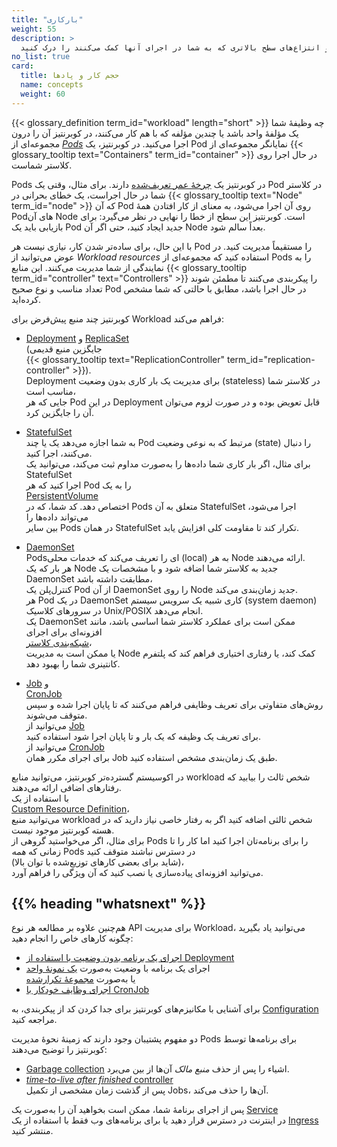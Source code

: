 ```yaml
---
title: "بارکاری"
weight: 55
description: >
  پادها، کوچکترین شیء محاسباتی قابل استقرار در کوبرنتیز، و انتزاع‌های سطح بالاتری که به شما در اجرای آنها کمک می‌کنند را درک کنید.
no_list: true
card:
  title: حجم کار و پادها
  name: concepts
  weight: 60
---
```


{{< glossary_definition term_id="workload" length="short" >}}
چه وظیفهٔ شما یک مؤلفهٔ واحد باشد یا چندین مؤلفه که با هم کار می‌کنند، در کوبرنتیز آن را
درون مجموعه‌ای از [_Pods_](/docs/concepts/workloads/pods) اجرا می‌کنید.
در کوبرنتیز، یک Pod نمایانگر مجموعه‌ای از
{{< glossary_tooltip text="Containers" term_id="container" >}}
در حال اجرا روی کلاستر شماست.

Pods در کوبرنتیز یک [چرخهٔ عمر تعریف‌شده](/docs/concepts/workloads/pods/pod-lifecycle/) دارند.
برای مثال، وقتی یک Pod در کلاستر شما در حال اجراست، یک خطای بحرانی در
{{< glossary_tooltip text="Node" term_id="node" >}}
که آن Pod روی آن اجرا می‌شود، به معنای از کار افتادن همهٔ Podهای آن Node است.
کوبرنتیز این سطح از خطا را نهایی در نظر می‌گیرد: برای بازیابی باید یک Pod جدید ایجاد کنید،
حتی اگر آن Node بعداً سالم شود.

با این حال، برای ساده‌تر شدن کار، نیازی نیست هر Pod را مستقیماً مدیریت کنید.
در عوض می‌توانید از _Workload resources_ استفاده کنید که مجموعه‌ای از Pods را به نمایندگی از شما مدیریت می‌کنند.
این منابع {{< glossary_tooltip term_id="controller" text="Controllers" >}}
را پیکربندی می‌کنند تا مطمئن شوند تعداد مناسب و نوع صحیح Pod در حال اجرا باشد،
مطابق با حالتی که شما مشخص کرده‌اید.

کوبرنتیز چند منبع پیش‌فرض برای Workload فراهم می‌کند:

* [Deployment](/docs/concepts/workloads/controllers/deployment/) و [ReplicaSet](/docs/concepts/workloads/controllers/replicaset/)  
  (جایگزین منبع قدیمی  
  {{< glossary_tooltip text="ReplicationController" term_id="replication-controller" >}}).  
  Deployment برای مدیریت یک بار کاری بدون وضعیت (stateless) در کلاستر شما مناسب است،  
  جایی که هر Pod در این Deployment قابل تعویض بوده و در صورت لزوم می‌توان آن را جایگزین کرد.

* [StatefulSet](/docs/concepts/workloads/controllers/statefulset/)  
  به شما اجازه می‌دهد یک یا چند Pod مرتبط که به نوعی وضعیت (state) را دنبال می‌کنند، اجرا کنید.  
  برای مثال، اگر بار کاری شما داده‌ها را به‌صورت مداوم ثبت می‌کند، می‌توانید یک StatefulSet  
  اجرا کنید که هر Pod را به یک  
  [PersistentVolume](/docs/concepts/storage/persistent-volumes/)  
  اختصاص دهد. کد شما، که در Pods متعلق به آن StatefulSet اجرا می‌شود، می‌تواند داده‌ها را  
  بین سایر Pods در همان StatefulSet تکرار کند تا مقاومت کلی افزایش یابد.

* [DaemonSet](/docs/concepts/workloads/controllers/daemonset/)  
  Pods‌ای را تعریف می‌کند که خدمات محلی (local) به هر Node ارائه می‌دهند.  
  هر بار که یک Node جدید به کلاستر شما اضافه شود و با مشخصات یک DaemonSet مطابقت داشته باشد،  
  کنترل‌پلن یک Pod از آن DaemonSet را روی Node جدید زمان‌بندی می‌کند.  
  هر Pod در یک DaemonSet کاری شبیه یک سرویس سیستم (system daemon) در سرورهای کلاسیک Unix/POSIX انجام می‌دهد.  
  یک DaemonSet ممکن است برای عملکرد کلاستر شما اساسی باشد، مانند افزونه‌ای برای اجرای  
  [شبکه‌بندی کلاستر](/docs/concepts/cluster-administration/networking/#how-to-implement-the-kubernetes-network-model)،  
  یا ممکن است به مدیریت Node کمک کند، یا رفتاری اختیاری فراهم کند که پلتفرم کانتینری شما را بهبود دهد.

* [Job](/docs/concepts/workloads/controllers/job/) و  
  [CronJob](/docs/concepts/workloads/controllers/cron-jobs/)  
  روش‌های متفاوتی برای تعریف وظایفی فراهم می‌کنند که تا پایان اجرا شده و سپس متوقف می‌شوند.  
  می‌توانید از [Job](/docs/concepts/workloads/controllers/job/)  
  برای تعریف یک وظیفه که یک بار و تا پایان اجرا شود استفاده کنید.  
  می‌توانید از [CronJob](/docs/concepts/workloads/controllers/cron-jobs/)  
  برای اجرای مکرر همان Job طبق یک زمان‌بندی مشخص استفاده کنید.

در اکوسیستم گسترده‌تر کوبرنتیز، می‌توانید منابع workload شخص ثالث را بیابید که رفتارهای اضافی ارائه می‌دهند.  
با استفاده از یک  
[Custom Resource Definition](/docs/concepts/extend-kubernetes/api-extension/custom-resources/)،  
می‌توانید منبع workload شخص ثالثی اضافه کنید اگر به رفتار خاصی نیاز دارید که در هسته کوبرنتیز موجود نیست.  
برای مثال، اگر می‌خواستید گروهی از Pods را برای برنامه‌تان اجرا کنید اما کار را تا زمانی که _همه_ Pods در دسترس نباشند متوقف کنید  
(شاید برای بعضی کارهای توزیع‌شده با توان بالا)،  
می‌توانید افزونه‌ای پیاده‌سازی یا نصب کنید که آن ویژگی را فراهم آورد.  

## {{% heading "whatsnext" %}}

هم‌چنین علاوه بر مطالعه هر نوع API برای مدیریت Workload، می‌توانید یاد بگیرید چگونه کارهای خاص را انجام دهید:

* [اجرای یک برنامه بدون وضعیت با استفاده از Deployment](/docs/tasks/run-application/run-stateless-application-deployment/)  
* اجرای یک برنامه با وضعیت به‌صورت [یک نمونهٔ واحد](/docs/tasks/run-application/run-single-instance-stateful-application/)  
  یا به‌صورت [مجموعهٔ تکرارشده](/docs/tasks/run-application/run-replicated-stateful-application/)  
* [اجرای وظایف خودکار با CronJob](/docs/tasks/job/automated-tasks-with-cron-jobs/)

برای آشنایی با مکانیزم‌های کوبرنتیز برای جدا کردن کد از پیکربندی، به [Configuration](/docs/concepts/configuration/) مراجعه کنید.

دو مفهوم پشتیبان وجود دارند که زمینهٔ نحوهٔ مدیریت Pods برای برنامه‌ها توسط کوبرنتیز را توضیح می‌دهند:
* [Garbage collection](/docs/concepts/architecture/garbage-collection/) اشیاء را پس از حذف _منبع مالک_ آن‌ها از بین می‌برد.  
* [_time-to-live after finished_ controller](/docs/concepts/workloads/controllers/ttlafterfinished/)  
  پس از گذشت زمان مشخصی از تکمیل Jobs، آن‌ها را حذف می‌کند.

پس از اجرای برنامهٔ شما، ممکن است بخواهید آن را به‌صورت یک [Service](/docs/concepts/services-networking/service/)  
در اینترنت در دسترس قرار دهید یا برای برنامه‌های وب فقط با استفاده از یک [Ingress](/docs/concepts/services-networking/ingress/) منتشر کنید.  


